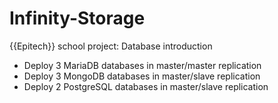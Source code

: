 # Infinity-Storage
{{Epitech}} school project: Database introduction

- Deploy 3 MariaDB databases in master/master replication
- Deploy 3 MongoDB databases in master/slave replication
- Deploy 2 PostgreSQL databases in master/slave replication
